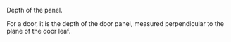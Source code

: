 Depth of the panel.

For a door, it is the depth of the door panel, measured perpendicular to the plane of the door leaf.
